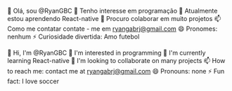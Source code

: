 👋 Olá, sou @RyanGBC
👀 Tenho interesse em programação
🌱 Atualmente estou aprendendo React-native
💞️ Procuro colaborar em muito projetos
📫 Como me contatar contate - me em ryangabrj@gmail.com
😄 Pronomes: nenhum
⚡ Curiosidade divertida: Amo futebol

👋 Hi, I'm @RyanGBC
👀 I'm interested in programming
🌱 I'm currently learning React-native
💞️ I'm looking to collaborate on many projects
📫 How to reach me: contact me at ryangabrj@gmail.com
😄 Pronouns: none
⚡ Fun fact: I love soccer

<!---
RyanGBC/RyanGBC is a ✨ special ✨ repository because its `README.md` (this file) appears on your GitHub profile.
You can click the Preview link to take a look at your changes.
--->
